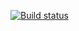 [![Build status](https://ci.appveyor.com/api/projects/status/uj0b7r5ij55drnmg?svg=true)](https://ci.appveyor.com/project/StarostinaEka/cardorder)